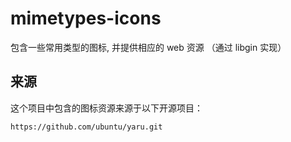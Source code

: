 # mimetypes-icons
包含一些常用类型的图标, 并提供相应的 web 资源 （通过 libgin 实现）

## 来源 
这个项目中包含的图标资源来源于以下开源项目：

    https://github.com/ubuntu/yaru.git
